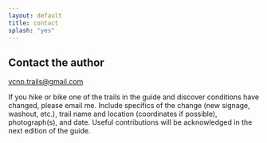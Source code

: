 ```yaml
---
layout: default
title: contact
splash: "yes"
---
```


## Contact the author

[vcnp.trails@gmail.com](mailto:vcnp.trails@gmail.com)


If you hike or bike one of the trails in the guide and discover conditions have changed, please email me. Include specifics of the change (new signage, washout, etc.), trail name and location (coordinates if possible), photograph(s), and date. Useful contributions will be acknowledged in the next edition of the guide.

